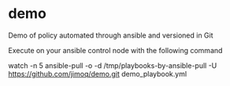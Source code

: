 # demo
Demo of policy automated through ansible and versioned in Git

Execute on your ansible control node with the following command

watch -n 5 ansible-pull -o -d /tmp/playbooks-by-ansible-pull -U https://github.com/jimoq/demo.git demo_playbook.yml

